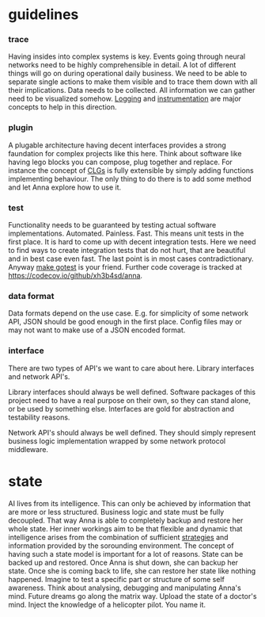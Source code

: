 # guidelines

### trace
Having insides into complex systems is key. Events going through neural
networks need to be highly comprehensible in detail. A lot of different things
will go on during operational daily business. We need to be able to separate
single actions to make them visible and to trace them down with all their
implications. Data needs to be collected. All information we can gather need to
be visualized somehow. [Logging](/doc/concept/logging.md) and
[instrumentation](/doc/concept/instrumentation.md) are major concepts to help
in this direction.

### plugin
A plugable architecture having decent interfaces provides a strong faundation
for complex projects like this here. Think about software like having lego
blocks you can compose, plug together and replace. For instance the concept of
[CLGs](/doc/concept/clg.md) is fully extensible by simply adding functions
implementing behaviour. The only thing to do there is to add some method and
let Anna explore how to use it.

### test
Functionality needs to be guaranteed by testing actual software
implementations. Automated. Painless. Fast. This means unit tests in the first
place. It is hard to come up with decent integration tests. Here we need to
find ways to create integration tests that do not hurt, that are beautiful and
in best case even fast. The last point is in most cases contradictionary.
Anyway [make gotest](makefile.md#gotest) is your friend. Further code coverage
is tracked at https://codecov.io/github/xh3b4sd/anna.

### data format
Data formats depend on the use case. E.g. for simplicity of some network API,
JSON should be good enough in the first place. Config files may or may not want
to make use of a JSON encoded format.

### interface
There are two types of API's we want to care about here. Library interfaces and
network API's.

Library interfaces should always be well defined. Software packages of this
project need to have a real purpose on their own, so they can stand alone, or
be used by something else. Interfaces are gold for abstraction and testability
reasons.

Network API's should always be well defined. They should simply represent
business logic implementation wrapped by some network protocol middleware.

# state
AI lives from its intelligence. This can only be achieved by information that
are more or less structured. Business logic and state must be fully decoupled.
That way Anna is able to completely backup and restore her whole state. Her
inner workings aim to be that flexible and dynamic that intelligence arises
from the combination of sufficient [strategies](/doc/concept/strategy.md) and
information provided by the sorounding environment. The concept of having such
a state model is important for a lot of reasons. State can be backed up and
restored. Once Anna is shut down, she can backup her state. Once she is coming
back to life, she can restore her state like nothing happened. Imagine to test
a specific part or structure of some self awareness. Think about analysing,
debugging and manipulating Anna's mind. Future dreams go along the matrix way.
Upload the state of a doctor's mind. Inject the knowledge of a helicopter
pilot. You name it.
